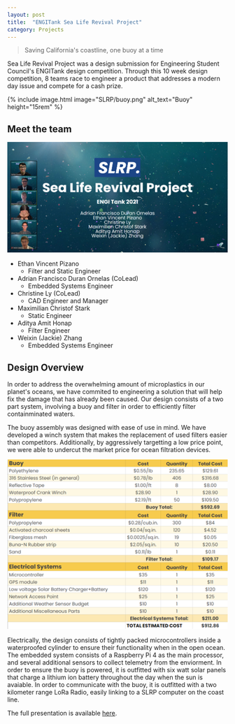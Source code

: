 ```yaml
---
layout: post
title:  "ENGITank Sea Life Revival Project"
category: Projects
---
```


> Saving California's coastline, one buoy at a time

Sea Life Revival Project was a design submission for Engineering Student Council's ENGITank design competition. Through this 10 week design competition, 8 teams race to engineer a product that addresses a modern day issue and compete for a cash prize.

{% include image.html image="SLRP/buoy.png" alt_text="Buoy" height="15rem" %}

<!--more-->

## Meet the team

![Team](/assets/SLRP/team.png)

- Ethan Vincent Pizano
  - Filter and Static Engineer
- Adrian Francisco Duran Ornelas (CoLead)
  - Embedded Systems Engineer
- Christine Ly (CoLead)
  - CAD Engineer and Manager
- Maximilian Christof Stark
  - Static Engineer
- Aditya Amit Honap
  - Filter Engineer  
- Weixin (Jackie) Zhang
  - Embedded Systems Engineer

## Design Overview

In order to address the overwhelming amount of microplastics in our planet's oceans, we have commited to engineering a solution that will help fix the damage that has already been caused. Our design consists of a two part system, involving a buoy and filter in order to efficiently filter containminated waters.

The buoy assembly was designed with ease of use in mind. We have developed a winch system that makes the replacement of used filters easier than competitors. Additionally, by aggressively targetting a low price point, we were able to undercut the market price for ocean filtration devices.

![Bill of Materials](/assets/SLRP/bom.png)

Electrically, the design consists of tightly packed microcontrollers inside a waterproofed cylinder to ensure their functionality when in the open ocean. The embedded system consists of a Raspberry Pi 4 as the main processor, and several additional sensors to collect telemetry from the enviorment. In order to ensure the buoy is powered, it is outfitted with six watt solar panels that charge a lithium ion battery throughout the day when the sun is avaiable. In order to communicate with the buoy, it is outfitted with a two kilometer range LoRa Radio, easily linking to a SLRP computer on the coast line.

The full presentation is available [here](/assets/SLRP/ENGITank2021SeaLifeRevivalProject.pdf).
